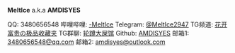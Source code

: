 **MeltIce** a.k.a **AMDISYES**

QQ: 3480656548
哔哩哔哩: [-MeltIce](https://space.bilibili.com/57690791)
Telegram: [@MeltIce2947](https://t.me/MeltIce2947)
TG频道: [花开富贵の极品收藏夹](https://t.me/MeltProg2947)
TG群聊: [轮蹲大屎馆](https://t.me/MeltChat2947)
Github: [AMDISYES](https://github.com/AMDISYES)
邮箱1: [3480656548@qq.com](mailto:3480656548@qq.com)
邮箱2: [amdisyes@outlook.com](mailto:amdisyes@outlook.com)